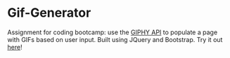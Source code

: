 # Gif-Generator
Assignment for coding bootcamp: use the [GIPHY API](https://developers.giphy.com/) to populate a page with GIFs based on user input.
Built using JQuery and Bootstrap.
Try it out [here](https://claudiact6.github.io/Gif-Generator)!
